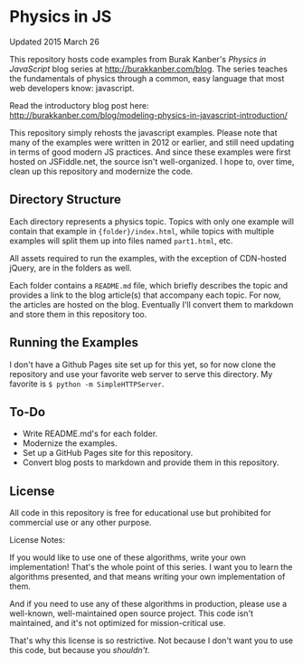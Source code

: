 Physics in JS
=============

Updated 2015 March 26

This repository hosts code examples from Burak Kanber's _Physics in
JavaScript_ blog series at http://burakkanber.com/blog. The series teaches the
fundamentals of physics through a common, easy language that most web developers
know: javascript.

Read the introductory blog post here: http://burakkanber.com/blog/modeling-physics-in-javascript-introduction/

This repository simply rehosts the javascript examples. Please note that many
of the examples were written in 2012 or earlier, and still need updating in
terms of good modern JS practices. And since these examples were first hosted
on JSFiddle.net, the source isn't well-organized. I hope to, over time, clean
up this repository and modernize the code.

Directory Structure
-------------------

Each directory represents a physics topic. Topics with only one
example will contain that example in `{folder}/index.html`, while topics with
multiple examples will split them up into files named `part1.html`, etc.

All assets required to run the examples, with the exception of CDN-hosted
jQuery, are in the folders as well.

Each folder contains a `README.md` file, which briefly describes the topic and
provides a link to the blog article(s) that accompany each topic. For now, the
articles are hosted on the blog. Eventually I'll convert them to markdown and
store them in this repository too.

Running the Examples
--------------------

I don't have a Github Pages site set up for this yet, so for now clone the
repository and use your favorite web server to serve this directory. My
favorite is `$ python -m SimpleHTTPServer`.

To-Do
-----

- Write README.md's for each folder.
- Modernize the examples.
- Set up a GitHub Pages site for this repository.
- Convert blog posts to markdown and provide them in this repository.

License
-------

All code in this repository is free for educational use but prohibited for
commercial use or any other purpose.

License Notes:

If you would like to use one of these algorithms, write your own
implementation! That's the whole point of this series. I want you to learn the
algorithms presented, and that means writing your own implementation of them.

And if you need to use any of these algorithms in production, please use a
well-known, well-maintained open source project. This code isn't maintained,
and it's not optimized for mission-critical use.

That's why this license is so restrictive. Not because I don't want you to use
this code, but because you _shouldn't_.

